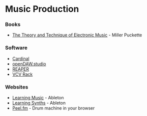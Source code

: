 # Music Production

### Books

* [The Theory and Technique of Electronic Music](https://msp.ucsd.edu/techniques/latest/book.pdf) - Miller Puckette

### Software

* [Cardinal](https://cardinal.kx.studio/)
* [openDAW.studio](https://opendaw.studio/)
* [REAPER](https://www.reaper.fm/)
* [VCV Rack](https://vcvrack.com/)

### Websites

* [Learning Music](https://learningmusic.ableton.com/) - Ableton
* [Learning Synths](https://learningsynths.ableton.com) - Ableton
* [Peel.fm](https://peel.fm/) - Drum machine in your browser
